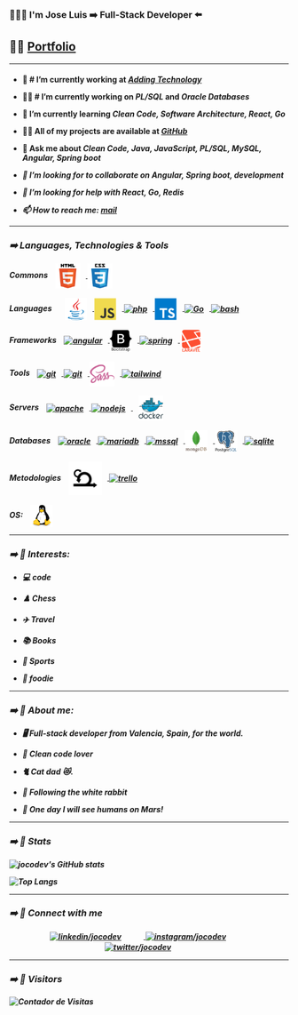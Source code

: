 <h3 align="left">👨🏻‍💻 I'm Jose Luis <span> ➡️ Full-Stack Developer ⬅️</span></h3>

##  📣🆕 [Portfolio](https://joseluiscoloma.github.io/portfolio)
<hr>
<h4 align="left">
  
- 🔭 # I’m currently working at <i>[Adding Technology](https://www.addingtechnology.es//)</i>

- 👨‍💻 # I’m currently working on <b><i>PL/SQL</i></b> and <b><i>Oracle Databases</i></b>

- 🌱 I’m currently learning <b><i>Clean Code, Software Architecture, React, Go</b></i>

- 👨‍💻 All of my projects are available at <i>[GitHub](https://github.com/JoseLuisColoma)</i>

- 💬 Ask me about <b><i>Clean Code, Java, JavaScript, PL/SQL, MySQL, Angular, Spring boot<b><i>

- 👯 I’m looking for to collaborate on Angular, Spring boot, development
  
- 🤔 I’m looking for help with React, Go, Redis
  
- 📫 How to reach me: <i>[mail](colomatormojl@gmail.com)</i>
<hr>
<h3> ➡️ Languages, Technologies & Tools</h3>

<div>Commons
  <a href="https://www.w3.org/html/" target="_blank" rel="noreferrer"> 
    <img align="center" src="https://raw.githubusercontent.com/devicons/devicon/master/icons/html5/html5-original-wordmark.svg" alt="html5" width="45" height="45" style="margin-left: 10px; margin-right: 10px;"/> 
  </a> 
 <a href="https://www.w3schools.com/css/" target="_blank" rel="noreferrer"> 
    <img align="center" src="https://raw.githubusercontent.com/devicons/devicon/master/icons/css3/css3-original-wordmark.svg" alt="css3" width="45" height="45" style="margin-right: 10px;"/> 
  </a> 
</div>
<br>
<div>Languages
  <a href="https://www.java.com" target="_blank" rel="noreferrer"> 
    <img align="center" src="https://raw.githubusercontent.com/devicons/devicon/master/icons/java/java-original.svg" alt="java" width="40" height="40" style="margin-left:20px; margin-right: 10px;"/> 
  </a> 
  <a href="https://developer.mozilla.org/en-US/docs/Web/JavaScript" target="_blank" rel="noreferrer"> 
    <img align="center" src="https://raw.githubusercontent.com/devicons/devicon/master/icons/javascript/javascript-original.svg" alt="javascript" width="40" height="40" style="margin-right: 10px;"/> 
  </a> 
    <a href="https://www.php.net" target="_blank" rel="noreferrer"> 
    <img align="center" src="https://www.vectorlogo.zone/logos/php/php-vertical.svg" alt="php" width="50" height="40" style="margin-right: 10px;"/> 
  </a> 
  <a href="https://www.typescriptlang.org/" target="_blank" rel="noreferrer"> 
    <img align="center" src="https://raw.githubusercontent.com/devicons/devicon/master/icons/typescript/typescript-original.svg" alt="typescript" width="40" height="40" style="margin-right: 10px;"/>
  </a> 
    <a href="https://es.wikipedia.org/wiki/Go_(lenguaje_de_programaci%C3%B3n" target="_blank" rel="noreferrer"> 
      <img align="center" src="https://www.vectorlogo.zone/logos/golang/golang-ar21.svg" alt="Go" width="80" height="80" style="margin-right: 10px;"/>
  </a> 
   <a href="https://www.gnu.org/software/bash/" target="_blank" rel="noreferrer"> 
    <img align="center" src="https://www.vectorlogo.zone/logos/gnu_bash/gnu_bash-ar21.svg" alt="bash" width="100" height="40" style="margin-right: 10px;"/> 
  </a> 
</div>
<br>
<div>Frameworks
  <a href="https://angular.io" target="_blank" rel="noreferrer"> 
    <img align="center" src="https://angular.io/assets/images/logos/angular/angular.svg" alt="angular" width="50" height="50" style="margin-left: 10px;margin-right: 10px;"/> </a>
  <a href="https://getbootstrap.com" target="_blank" rel="noreferrer"> 
    <img align="center" src="https://raw.githubusercontent.com/devicons/devicon/master/icons/bootstrap/bootstrap-plain-wordmark.svg" alt="bootstrap" width="40" height="40" style="margin-right: 10px;"/> 
  </a> 
    <a href="https://spring.io/" target="_blank" rel="noreferrer"> 
    <img align="center" src="https://www.vectorlogo.zone/logos/springio/springio-icon.svg" alt="spring" width="40" height="40" style="margin-right: 10px;"/>
  </a> 
    <a href="https://laravel.com/" target="_blank" rel="noreferrer"> 
    <img align="center" src="https://raw.githubusercontent.com/devicons/devicon/master/icons/laravel/laravel-plain-wordmark.svg" alt="laravel" width="40" height="40" style="margin-right: 10px;"/> 
  </a> 
</div>
<br>
<div>Tools
  <a href="https://www.vsc.com" target="_blank" rel="noreferrer"> 
    <img align="center" src="https://github.com/get-icon/geticon/blob/master/icons/visual-studio-code.svg" alt="git" width="35" height="35" style="margin-left: 10px; margin-right: 10px;"/>
  </a>
  <a href="https://git-scm.com/" target="_blank" rel="noreferrer"> 
    <img align="center" src="https://www.vectorlogo.zone/logos/git-scm/git-scm-icon.svg" alt="git" width="40" height="40" style="margin-right: 10px;"/>
  </a>
  <a href="https://sass-lang.com" target="_blank" rel="noreferrer"> 
    <img align="center" src="https://raw.githubusercontent.com/devicons/devicon/master/icons/sass/sass-original.svg" alt="sass" width="45" height="45" style="margin-right: 10px;"/>
  </a> 
    <a href="https://tailwindcss.com/" target="_blank" rel="noreferrer"> 
    <img align="center" src="https://www.vectorlogo.zone/logos/tailwindcss/tailwindcss-icon.svg" alt="tailwind" width="45" height="45" style="margin-right: 10px;"/> 
  </a> 
</div>
<br>
<div>Servers
  <a href="https://www.apache.com/" target="_blank" rel="noreferrer"> 
    <img align="center" src="https://www.vectorlogo.zone/logos/apache/apache-official.svg" alt="apache" width="80" height="40" style="margin-left: 
 10px; margin-right: 10px"/> 
  </a> 
  <a href="https://www.docker.com/" target="_blank" rel="noreferrer"> 
    <img align="center" src="https://www.vectorlogo.zone/logos/nodejs/nodejs-ar21.svg" alt="nodejs" width="80" height="50" style="margin-right: 10px;"/> 
  </a>
    <a href="https://www.docker.com/" target="_blank" rel="noreferrer"> 
    <img align="center" src="https://raw.githubusercontent.com/devicons/devicon/master/icons/docker/docker-original-wordmark.svg" alt="docker" width="45" height="45" style="margin-left: 
 10px; margin-right: 10px;"/> 
  </a> 
</div>
 <br> 
 <div>Databases
  <a href="https://www.oracle.com/" target="_blank" rel="noreferrer"> 
    <img align="center" src="https://www.vectorlogo.zone/logos/oracle/oracle-ar21.svg" alt="oracle" width="80" height="40" style="margin-left: 10px; margin-right: 10px;"/> 
  </a> 
  <a href="https://mariadb.org/" target="_blank" rel="noreferrer"> 
    <img align="center" src="https://www.vectorlogo.zone/logos/mariadb/mariadb-icon.svg" alt="mariadb" width="40" height="40" style="margin-right: 10px;"/>
  </a>
   <a href="https://www.microsoft.com/en-us/sql-server" target="_blank" rel="noreferrer"> 
    <img align="center" src="https://www.svgrepo.com/show/303229/microsoft-sql-server-logo.svg" alt="mssql" width="40" height="40" style="margin-right: 10px;"/>
  </a> 
   </a> <a href="https://www.mongodb.com/" target="_blank" rel="noreferrer"> 
    <img align="center" src="https://raw.githubusercontent.com/devicons/devicon/master/icons/mongodb/mongodb-original-wordmark.svg" alt="mongodb" width="40" height="40" style="margin-right: 10px;"/> 
  </a>
  <a href="https://www.postgresql.org" target="_blank" rel="noreferrer"> 
    <img align="center" src="https://raw.githubusercontent.com/devicons/devicon/master/icons/postgresql/postgresql-original-wordmark.svg" alt="postgresql" width="40" height="40" style="margin-right: 10px;"/> 
  </a> 
   <a href="https://www.sqlite.org/" target="_blank" rel="noreferrer"> 
      <img align="center" src="https://www.vectorlogo.zone/logos/sqlite/sqlite-icon.svg" alt="sqlite" width="40" height="40" style="margin-right: 10px;"/> 
  </a> 
<div>
<br>
<div>Metodologies
  <a href="https://www.trello.com" target="_blank" rel="noreferrer"> 
    <img align="center" src="https://github.com/vorillaz/devicons/blob/master/!SVG/scrum.svg" alt="scrum" width="60" height="60" style="margin-left: 10px; margin-right: 10px;"/> 
  </a>
   <a href="https://www.trello.com" target="_blank" rel="noreferrer"> 
    <img align="center" src="https://www.vectorlogo.zone/logos/trello/trello-ar21.svg" alt="trello" width="100" height="50" style="margin-right: 10px;"/> 
   </a>
</div>

<br>

<div>OS:
  <a href="https://www.linux.org/" target="_blank" rel="noreferrer"> 
    <img align="center" src="https://raw.githubusercontent.com/devicons/devicon/master/icons/linux/linux-original.svg" alt="linux" width="40" height="40" style="margin-left: 10px; margin-right: 10px;"/> 
  </a>
</div>
<hr>
<div>
<h3> ➡️ 🥰 Interests:</h3>

- 💻 code

- ♟️ Chess
  
- ✈️ Travel
  
- 📚 Books
  
- 🏀 Sports
  
- 🐄 foodie
<hr>
<h3>➡️ 🤔 About me:</h3>

- 🖥️ Full-stack developer from Valencia, Spain, for the world.

- 💙 Clean code lover
  
- 🐈 Cat dad 😻.
  
- 🐇 Following the white rabbit
  
- 🚀 One day I will see humans on Mars!
</div>
<hr>
<h3>➡️ 🧮 Stats</h3>

![jocodev's GitHub stats](https://github-readme-stats.vercel.app/api?username=JoseLuisColoma&show_icons=true&bg_color=00000000)

![Top Langs](https://github-readme-stats.vercel.app/api/top-langs/?username=JoseLuisColoma&t&show_icons=true&bg_color=00000000&hide=html,css)
<hr>
<h3>➡️ 🔗 Connect with me</h3>
<div align="center">
  <a href="https://www.linkedin.com/in/jlcoloma/" target="blank">
    <img align="center" src="https://www.vectorlogo.zone/logos/linkedin/linkedin-tile.svg" alt="linkedin/jocodev" height="50" width="50" style="margin-right:40px"/>
  </a>
  <a href="https://www.instagram.com/jocodev/" target="blank">
    <img align="center" src="https://www.vectorlogo.zone/logos/instagram/instagram-icon.svg" alt="instagram/jocodev" height="50" width="50" style="margin-right:40px"/>
  </a>
  <a href="https://www.twitter.com/jocodev" target="blank">
  <img align="center" src="https://www.vectorlogo.zone/logos/twitter/twitter-tile.svg" alt="twitter/jocodev" height="50" width="50" style="margin-right:40px"/>
  </a>
</div>

<hr>
<h3>➡️ 👀 Visitors</h3>
<img src="https://profile-counter.glitch.me/JoseLuisColoma/count.svg" alt="Contador de Visitas">




